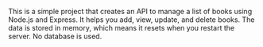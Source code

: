 This is a simple project that creates an API to manage a list of books using Node.js and Express. It helps you add, view, update, and delete books. The data is stored in memory, which means it resets when you restart the server. No database is used.
